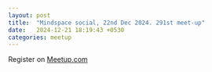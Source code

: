 ```yaml
---
layout: post
title:  "Mindspace social, 22nd Dec 2024. 291st meet-up"
date:   2024-12-21 18:19:43 +0530
categories: meetup
---
```


Register on [Meetup.com][meetup-link]

[meetup-link]: https://www.meetup.com/hydbgc/events/305144747/
